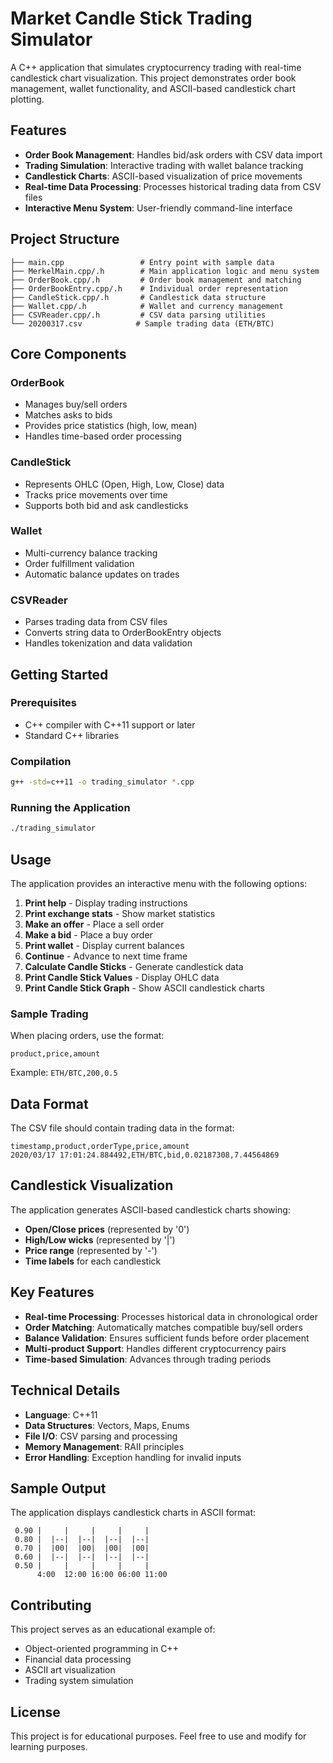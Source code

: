 # Market Candle Stick Trading Simulator

A C++ application that simulates cryptocurrency trading with real-time candlestick chart visualization. This project demonstrates order book management, wallet functionality, and ASCII-based candlestick chart plotting.

## Features

- **Order Book Management**: Handles bid/ask orders with CSV data import
- **Trading Simulation**: Interactive trading with wallet balance tracking
- **Candlestick Charts**: ASCII-based visualization of price movements
- **Real-time Data Processing**: Processes historical trading data from CSV files
- **Interactive Menu System**: User-friendly command-line interface

## Project Structure

```
├── main.cpp                 # Entry point with sample data
├── MerkelMain.cpp/.h        # Main application logic and menu system
├── OrderBook.cpp/.h         # Order book management and matching
├── OrderBookEntry.cpp/.h    # Individual order representation
├── CandleStick.cpp/.h       # Candlestick data structure
├── Wallet.cpp/.h            # Wallet and currency management
├── CSVReader.cpp/.h         # CSV data parsing utilities
└── 20200317.csv            # Sample trading data (ETH/BTC)
```

## Core Components

### OrderBook
- Manages buy/sell orders
- Matches asks to bids
- Provides price statistics (high, low, mean)
- Handles time-based order processing

### CandleStick
- Represents OHLC (Open, High, Low, Close) data
- Tracks price movements over time
- Supports both bid and ask candlesticks

### Wallet
- Multi-currency balance tracking
- Order fulfillment validation
- Automatic balance updates on trades

### CSVReader
- Parses trading data from CSV files
- Converts string data to OrderBookEntry objects
- Handles tokenization and data validation

## Getting Started

### Prerequisites
- C++ compiler with C++11 support or later
- Standard C++ libraries

### Compilation
```bash
g++ -std=c++11 -o trading_simulator *.cpp
```

### Running the Application
```bash
./trading_simulator
```

## Usage

The application provides an interactive menu with the following options:

1. **Print help** - Display trading instructions
2. **Print exchange stats** - Show market statistics
3. **Make an offer** - Place a sell order
4. **Make a bid** - Place a buy order
5. **Print wallet** - Display current balances
6. **Continue** - Advance to next time frame
7. **Calculate Candle Sticks** - Generate candlestick data
8. **Print Candle Stick Values** - Display OHLC data
9. **Print Candle Stick Graph** - Show ASCII candlestick charts

### Sample Trading
When placing orders, use the format:
```
product,price,amount
```
Example: `ETH/BTC,200,0.5`

## Data Format

The CSV file should contain trading data in the format:
```
timestamp,product,orderType,price,amount
2020/03/17 17:01:24.884492,ETH/BTC,bid,0.02187308,7.44564869
```

## Candlestick Visualization

The application generates ASCII-based candlestick charts showing:
- **Open/Close prices** (represented by '0')
- **High/Low wicks** (represented by '|')
- **Price range** (represented by '-')
- **Time labels** for each candlestick

## Key Features

- **Real-time Processing**: Processes historical data in chronological order
- **Order Matching**: Automatically matches compatible buy/sell orders
- **Balance Validation**: Ensures sufficient funds before order placement
- **Multi-product Support**: Handles different cryptocurrency pairs
- **Time-based Simulation**: Advances through trading periods

## Technical Details

- **Language**: C++11
- **Data Structures**: Vectors, Maps, Enums
- **File I/O**: CSV parsing and processing
- **Memory Management**: RAII principles
- **Error Handling**: Exception handling for invalid inputs

## Sample Output

The application displays candlestick charts in ASCII format:
```
 0.90 |     |     |     |     |
 0.80 |  |--|  |--|  |--|  |--|
 0.70 |  |00|  |00|  |00|  |00|
 0.60 |  |--|  |--|  |--|  |--|
 0.50 |     |     |     |     |
      4:00  12:00 16:00 06:00 11:00
```

## Contributing

This project serves as an educational example of:
- Object-oriented programming in C++
- Financial data processing
- ASCII art visualization
- Trading system simulation

## License

This project is for educational purposes. Feel free to use and modify for learning purposes.
